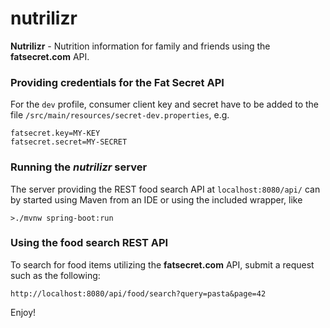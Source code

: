 nutrilizr
=========

**Nutrilizr** - Nutrition information for family and friends using the **fatsecret.com** API.

### Providing credentials for the Fat Secret API

For the `dev` profile, consumer client key and secret have to be added to the file `/src/main/resources/secret-dev.properties`, e.g.

```
fatsecret.key=MY-KEY
fatsecret.secret=MY-SECRET
```

### Running the *nutrilizr* server

The server providing the REST food search API at `localhost:8080/api/` can by started using Maven from an IDE or using the included wrapper, like

```
>./mvnw spring-boot:run
```

### Using the food search REST API

To search for food items utilizing the **fatsecret.com** API, submit a request such as the following:

```
http://localhost:8080/api/food/search?query=pasta&page=42
```

Enjoy!